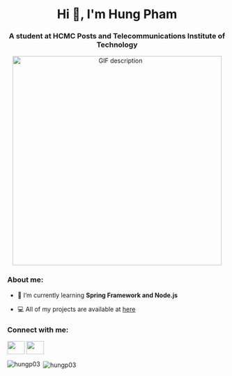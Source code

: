<h1 align="center">Hi 👋, I'm Hung Pham</h1>
<h3 align="center">A student at HCMC Posts and Telecommunications Institute of Technology</h3>

<p align="center">
  <img src="https://media.giphy.com/media/HzPtbOKyBoBFsK4hyc/giphy.gif" width="480" height="480" alt="GIF description">
</p>

<h3 align="left">About me:</h3>

- 🌱 I’m currently learning **Spring Framework and Node.js**

- 💻 All of my projects are available at [here](https://github.com/hungp03?tab=repositories)

<h3 align="left">Connect with me:</h3>
<p align="left">
<a href="https://fb.com/hungp11" target="blank"><img align="center" src="https://raw.githubusercontent.com/rahuldkjain/github-profile-readme-generator/master/src/images/icons/Social/facebook.svg" height="30" width="40" /></a>
<a href="mailto:ph.hung0903@gmail.com" target="blank"><img align="center" src="https://upload.wikimedia.org/wikipedia/commons/thumb/7/7e/Gmail_icon_%282020%29.svg/2560px-Gmail_icon_%282020%29.svg.png" height="30" width="40" /></a>
</p>

<p><img align="left" src="https://github-readme-stats.vercel.app/api/top-langs?username=hungp03&show_icons=true&locale=en&layout=compact" alt="hungp03" /></p>

<p>&nbsp;<img align="center" src="https://github-readme-stats.vercel.app/api?username=hungp03&show_icons=true&locale=en" alt="hungp03" /></p>
